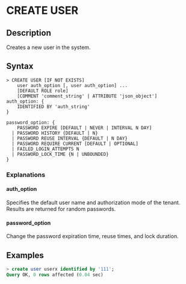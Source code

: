 # **CREATE USER**

## **Description**

Creates a new user in the system.

## **Syntax**

```
> CREATE USER [IF NOT EXISTS]
    user auth_option [, user auth_option] ...
    [DEFAULT ROLE role]  
    [COMMENT 'comment_string' | ATTRIBUTE 'json_object']
auth_option: {
    IDENTIFIED BY 'auth_string'
}

password_option: {
    PASSWORD EXPIRE [DEFAULT | NEVER | INTERVAL N DAY]
  | PASSWORD HISTORY {DEFAULT | N}
  | PASSWORD REUSE INTERVAL {DEFAULT | N DAY}
  | PASSWORD REQUIRE CURRENT [DEFAULT | OPTIONAL]
  | FAILED_LOGIN_ATTEMPTS N
  | PASSWORD_LOCK_TIME {N | UNBOUNDED}
}
```

### Explanations

#### auth_option

Specifies the default user name and authorization mode of the tenant. Results are returned for random passwords.

#### password_option

Change the password expiration time, reuse times, and lock duration.

## **Examples**

```sql
> create user userx identified by '111';
Query OK, 0 rows affected (0.04 sec)
```
